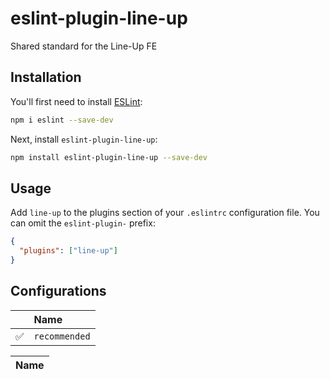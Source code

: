 # eslint-plugin-line-up

Shared standard for the Line-Up FE

## Installation

You'll first need to install [ESLint](https://eslint.org/):

```sh
npm i eslint --save-dev
```

Next, install `eslint-plugin-line-up`:

```sh
npm install eslint-plugin-line-up --save-dev
```

## Usage

Add `line-up` to the plugins section of your `.eslintrc` configuration file. You can omit the `eslint-plugin-` prefix:

```json
{
  "plugins": ["line-up"]
}
```

## Configurations

<!-- begin auto-generated configs list -->

|    | Name          |
| :- | :------------ |
| ✅  | `recommended` |

<!-- end auto-generated configs list -->

<!-- begin auto-generated rules list -->

| Name |
| :--- |

<!-- end auto-generated rules list -->
